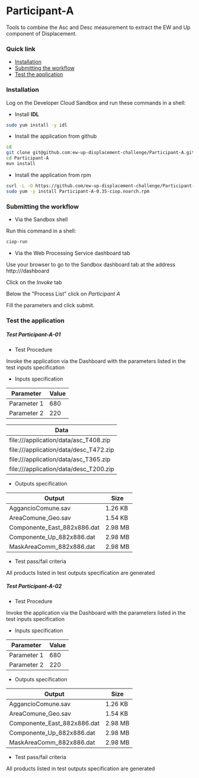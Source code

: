 Participant-A
=============
Tools to combine the Asc and Desc measurement to extract the EW and Up component of Displacement.

### Quick link

* [Installation](#installation)
* [Submitting the workflow](#submit)
* [Test the application](#test)

### <a name="installation"></a>Installation

Log on the Developer Cloud Sandbox and run these commands in a shell:

* Install **IDL**

```bash
sudo yum install -y idl
```

* Install the application from github

```bash
cd
git clone git@github.com:ew-up-displacement-challenge/Participant-A.git
cd Participant-A
mvn install
```

* Install the application from rpm

```bash
curl -L -O https://github.com/ew-up-displacement-challenge/Participant-A/releases/download/v0.35/Participant-A-0.35-ciop.noarch.rpm
sudo yum -y install Participant-A-0.35-ciop.noarch.rpm
```

### <a name="submit"></a>Submitting the workflow

* Via the Sandbox shell 

Run this command in a shell:

```bash
ciop-run
```

* Via the Web Processing Service dashboard tab

Use your browser to go to the Sandbox dashboard tab at the address http://<sandbox ip>/dashboard

Click on the _Invoke_ tab

Below the "Process List" click on _Participant A_

Fill the parameters and click submit. 

### <a name="test"></a>Test the application

##### Test Participant-A-01

* Test Procedure

Invoke the application via the Dashboard with the parameters listed in the test inputs specification

* Inputs specification 

| Parameter   | Value |
|-------------|---------------------------------------------------------------------------------------------------------|
| Parameter 1   | 680 |
| Parameter 2   | 220 |

| Data |
|------|
| file:///application/data/asc_T408.zip |
| file:///application/data/desc_T472.zip | 
| file:///application/data/asc_T365.zip |
| file:///application/data/desc_T200.zip |

* Outputs specification

| Output                                                             | Size |
|--------------------------------------------------------------------|------|
| AggancioComune.sav | 1.26 KB	| 
| AreaComune_Geo.sav | 1.54 KB	|
| Componente_East_882x886.dat | 2.98 MB	|
| Componente_Up_882x886.dat | 2.98 MB	|
| MaskAreaComm_882x886.dat | 2.98 MB |

* Test pass/fail criteria

All products listed in test outputs specification are generated

##### Test Participant-A-02

* Test Procedure

Invoke the application via the Dashboard with the parameters listed in the test inputs specification

* Inputs specification 

| Parameter   | Value |
|-------------|---------------------------------------------------------------------------------------------------------|
| Parameter 1   | 680 |
| Parameter 2   | 220 |

* Outputs specification

| Output                                                             | Size |
|--------------------------------------------------------------------|------|
| AggancioComune.sav | 1.26 KB	| 
| AreaComune_Geo.sav | 1.54 KB	|
| Componente_East_882x886.dat | 2.98 MB	|
| Componente_Up_882x886.dat | 2.98 MB	|
| MaskAreaComm_882x886.dat | 2.98 MB |

* Test pass/fail criteria

All products listed in test outputs specification are generated
